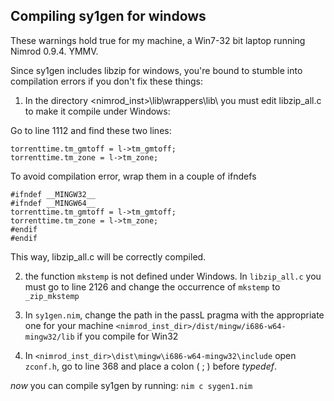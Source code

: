 ﻿Compiling sy1gen for windows
----------------------------

These warnings hold true for my machine, a Win7-32 bit laptop running Nimrod 0.9.4. YMMV. 

Since sy1gen includes libzip for windows, you're bound to stumble into compilation errors if you don't fix these things:

1. In the directory <nimrod_inst>\lib\wrappers\lib\ you must edit libzip_all.c to make it compile under Windows:

Go to line 1112 and find these two lines:

    torrenttime.tm_gmtoff = l->tm_gmtoff;
    torrenttime.tm_zone = l->tm_zone;
    
To avoid compilation error, wrap them in a couple of ifndefs

    #ifndef __MINGW32__
    #ifndef __MINGW64__
    torrenttime.tm_gmtoff = l->tm_gmtoff;
    torrenttime.tm_zone = l->tm_zone;
    #endif
    #endif

This way, libzip_all.c will be correctly compiled. 

2. the function `mkstemp` is not defined under Windows. In `libzip_all.c` you must go to line 2126 and change the occurrence of `mkstemp` to `_zip_mkstemp`

3. In `sy1gen.nim`, change the path in the passL pragma with the appropriate one for your machine `<nimrod_inst_dir>/dist/mingw/i686-w64-mingw32/lib` if you compile for Win32

4. In `<nimrod_inst_dir>\dist\mingw\i686-w64-mingw32\include`  open `zconf.h`, go to line 368 and place a colon ( ; ) before *typedef*. 

*now* you can compile sy1gen by running: `nim c sygen1.nim`




